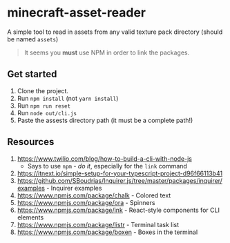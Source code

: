 # minecraft-asset-reader

A simple tool to read in assets from any valid texture pack directory (should be named `assets`)

> It seems you **must** use NPM in order to link the packages.

## Get started
1. Clone the project. 
2. Run `npm install` (not `yarn install`)
3. Run `npm run reset`
4. Run `node out/cli.js`
5. Paste the assests directory path (it must be a complete path!)

## Resources
1. https://www.twilio.com/blog/how-to-build-a-cli-with-node-js
   * Says to use `npm` - _do it_, especially for the `link` command
2. https://itnext.io/simple-setup-for-your-typescript-project-d96f66113b41
3. https://github.com/SBoudrias/Inquirer.js/tree/master/packages/inquirer/examples - Inquirer examples
4. https://www.npmjs.com/package/chalk - Colored text
5. https://www.npmjs.com/package/ora - Spinners
6. https://www.npmjs.com/package/ink - React-style components for CLI elements
7. https://www.npmjs.com/package/listr - Terminal task list
8. https://www.npmjs.com/package/boxen - Boxes in the terminal